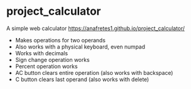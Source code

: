 # project_calculator

A simple web calculator https://anafretes1.github.io/project_calculator/

- Makes operations for two operands
- Also works with a physical keyboard, even numpad
- Works with decimals
- Sign change operation works
- Percent operation works
- AC button clears entire operation (also works with backspace)
- C button clears last operand (also works with delete)
